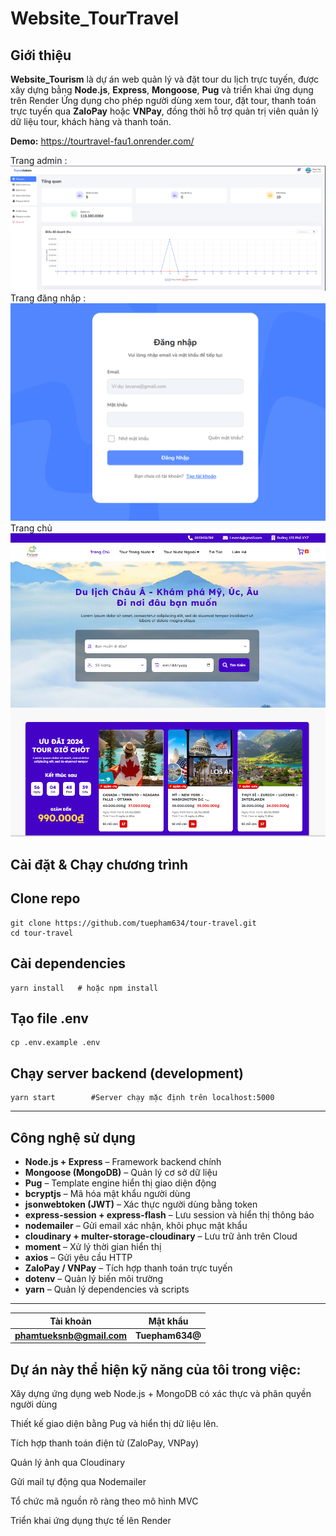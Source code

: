 #  Website_TourTravel

##  Giới thiệu
**Website_Tourism** là dự án web quản lý và đặt tour du lịch trực tuyến, được xây dựng bằng **Node.js**, **Express**, **Mongoose**,  **Pug**  và triển khai ứng dụng trên Render
Ứng dụng cho phép người dùng xem tour, đặt tour, thanh toán trực tuyến qua **ZaloPay** hoặc **VNPay**, đồng thời hỗ trợ quản trị viên quản lý dữ liệu tour, khách hàng và thanh toán.

 **Demo:** https://tourtravel-fau1.onrender.com/


 Trang admin : 
 ![alt text](public/assets/images/image.png)
 Trang đăng nhập :
 ![alt text](public/assets/images/dang-nhap.png)
 Trang chủ
 ![alt text](public/assets/images/trangchu.png)

## Cài đặt & Chạy chương trình

## Clone repo 
    git clone https://github.com/tuepham634/tour-travel.git
    cd tour-travel

## Cài dependencies
    yarn install   # hoặc npm install

## Tạo file .env
    cp .env.example .env

## Chạy server backend (development)
    yarn start        #Server chạy mặc định trên localhost:5000
---

##  Công nghệ sử dụng
- **Node.js + Express** – Framework backend chính  
- **Mongoose (MongoDB)** – Quản lý cơ sở dữ liệu  
- **Pug** – Template engine hiển thị giao diện động  
- **bcryptjs** – Mã hóa mật khẩu người dùng  
- **jsonwebtoken (JWT)** – Xác thực người dùng bằng token  
- **express-session + express-flash** – Lưu session và hiển thị thông báo  
- **nodemailer** – Gửi email xác nhận, khôi phục mật khẩu  
- **cloudinary + multer-storage-cloudinary** – Lưu trữ ảnh trên Cloud  
- **moment** – Xử lý thời gian hiển thị  
- **axios** – Gửi yêu cầu HTTP  
- **ZaloPay / VNPay** – Tích hợp thanh toán trực tuyến  
- **dotenv** – Quản lý biến môi trường  
- **yarn** – Quản lý dependencies và scripts

---



| Tài khoản                                       | Mật khẩu      |
| ----------------------------------------------- | ------------- |
| **[phamtueksnb@gmail.com](phamtueksnb@gmail.com)** | **Tuepham634@** |

                                                                                                               

## Dự án này thể hiện kỹ năng của tôi trong việc:

Xây dựng ứng dụng web Node.js + MongoDB có xác thực và phân quyền người dùng

Thiết kế giao diện bằng Pug và hiển thị dữ liệu lên.

Tích hợp thanh toán điện tử (ZaloPay, VNPay)

Quản lý ảnh qua Cloudinary

Gửi mail tự động qua Nodemailer

Tổ chức mã nguồn rõ ràng theo mô hình MVC

Triển khai ứng dụng thực tế lên Render



